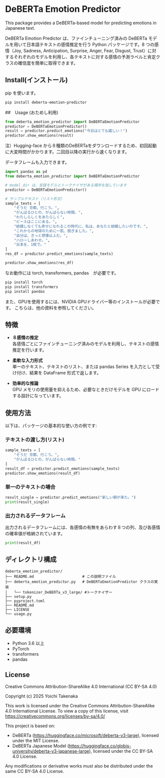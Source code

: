 # DeBERTa Emotion Predictor

This package provides a DeBERTa-based model for predicting emotions in Japanese text.


DeBERTa Emotion Predictor は、ファインチューニング済みの DeBERTa モデルを用いて日本語テキストの感情推定を行う Python パッケージです。8 つの感情（Joy, Sadness, Anticipation, Surprise, Anger, Fear, Disgust, Trust）に対するそれぞれのモデルを利用し、各テキストに対する感情の予測ラベルと肯定クラスの確信度を簡単に取得できます。

## Install(インストール)

pip を使います。

```bash
pip install deberta-emotion-predictor
```

##　Usage (おためし利用)

```python
from deberta_emotion_predictor import DeBERTaEmotionPredictor
predictor = DeBERTaEmotionPredictor()
result = predictor.predict_emotions("今日はとても嬉しい！")
predictor.show_emotions(result)
```

注）Hugging-face から８種類のDeBERTaをダウンロードするため、初回起動に大変時間がかかります。二回目以降の実行から速くなります。

データフレームも入力できます。

```python
import pandas as pd
from deberta_emotion_predictor import DeBERTaEmotionPredictor

# model_dir は、言語モデルとトークナイザがある場所を指しています
predictor = DeBERTaEmotionPredictor()

# サンプルテキスト（リスト形式）
sample_texts = [
    "そうだ 京都、行こう。",
    "がんばるひとの、がんばらない時間。",
    "わたしらしくをあたらしく",
    "ピースはここにある。",
    "結婚しなくても幸せになれるこの時代に、私は、あなたと結婚したいのです。",
    "これからの地球のために一肌、脱ぎました。",
    "自分は、きっと想像以上だ。",
    "ハローしあわせ。",
    "日本を、1枚で。"
]
res_df = predictor.predict_emotions(sample_texts)

predictor.show_emotions(res_df)
```

なお動作には torch, transformers, pandas　が必要です。

```bash
pip install torch 
pip install transformers
pip install pandas 
```

また、GPUを使用するには、NVIDIA GPUドライバー等のインストールが必要です。
こちらは、他の資料を参照してください。


## 特徴

- **８感情の推定**  
  各感情ごとにファインチューニング済みのモデルを利用し、テキストの感情推定を行います。

- **柔軟な入力形式**  
  単一のテキスト、テキストのリスト、または pandas Series を入力として受け付け、結果を DataFrame 形式で返します。

- **効率的な推論**  
  GPU メモリの使用量を抑えるため、必要なときだけモデルを GPU にロードする設計になっています。


## 使用方法

以下は、パッケージの基本的な使い方の例です:


### テキストの渡し方(リスト)
```python
sample_texts = [
    "そうだ 京都、行こう。",
    "がんばるひとの、がんばらない時間。"
]
result_df = predictor.predict_emotions(sample_texts)
predictor.show_emotions(result_df)
```

### 単一のテキストの場合
```python
result_single = predictor.predict_emotions("新しい朝が来た。")
print(result_single)
```

### 出力されるデータフレーム

出力されるデータフレームには、各感情の有無をあらわす８つの列、及び各感情の確率値が格納されています。

```python
print(result_df)
```

## ディレクトリ構成
```
deberta_emotion_predictor/         
├── README.md                      # この説明ファイル
├── deberta_emotion_predictor.py   # DeBERTaEmotionPredictor クラスの実装
│   └── tokenizer_DeBERTa_v3_large/ #トークナイザー
├── setup.py
├── pyproject.toml
├── README.md
├── LICENSE
└── usage.py                       
```
## 必要環境
- Python 3.6 以上
- PyTorch
- transformers
- pandas

## License
Creative Commons Attribution-ShareAlike 4.0 International (CC BY-SA 4.0)

Copyright (c) 2025 Yoichi Takenaka

This work is licensed under the Creative Commons Attribution-ShareAlike 4.0 International License.
To view a copy of this license, visit https://creativecommons.org/licenses/by-sa/4.0/

This project is based on:
- DeBERTa (https://huggingface.co/microsoft/deberta-v3-large), licensed under the MIT License.
- DeBERTa Japanese Model (https://huggingface.co/globis-university/deberta-v3-japanese-large), licensed under the CC BY-SA 4.0 License.

Any modifications or derivative works must also be distributed under the same CC BY-SA 4.0 License.


